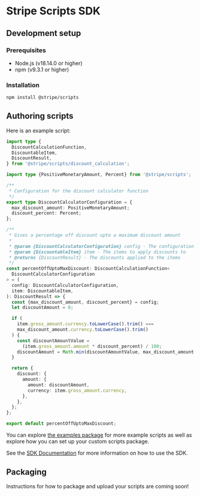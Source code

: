 # Stripe Scripts SDK

## Development setup

### Prerequisites

- Node.js (v18.14.0 or higher)
- npm (v9.3.1 or higher)

### Installation

```bash
npm install @stripe/scripts
```

## Authoring scripts
Here is an example script:
```ts
import type {
  DiscountCalculationFunction,
  DiscountableItem,
  DiscountResult,
} from '@stripe/scripts/discount_calculation';

import type {PositiveMonetaryAmount, Percent} from '@stripe/scripts';

/**
 * Configuration for the discount calculator function
 */
export type DiscountCalculatorConfiguration = {
  max_discount_amount: PositiveMonetaryAmount;
  discount_percent: Percent;
};

/**
 * Gives a percentage off discount upto a maximum discount amount
 *
 * @param {DiscountCalculatorConfiguration} config - The configuration containing max discount amount and discount percent
 * @param {DiscountableItem} item - The items to apply discounts to
 * @returns {DiscountResult} - The discounts applied to the items
 */
const percentOffUptoMaxDiscount: DiscountCalculationFunction<
  DiscountCalculatorConfiguration
> = (
  config: DiscountCalculatorConfiguration,
  item: DiscountableItem,
): DiscountResult => {
  const {max_discount_amount, discount_percent} = config;
  let discountAmount = 0;

  if (
    item.gross_amount.currency.toLowerCase().trim() ===
    max_discount_amount.currency.toLowerCase().trim()
  ) {
    const discountAmountValue =
      (item.gross_amount.amount * discount_percent) / 100;
    discountAmount = Math.min(discountAmountValue, max_discount_amount.amount);
  }

  return {
    discount: {
      amount: {
        amount: discountAmount,
        currency: item.gross_amount.currency,
      },
    },
  };
};

export default percentOffUptoMaxDiscount;

```

You can explore [the examples package](https://github.com/stripe/scripts/tree/master/examples) for more example scripts as well as explore how you can set up your custom scripts package.

See the [SDK Documentation](https://docs.stripe.com/billing/subscriptions/script-coupons) for more information on how to use the SDK.

## Packaging

Instructions for how to package and upload your scripts are coming soon!
